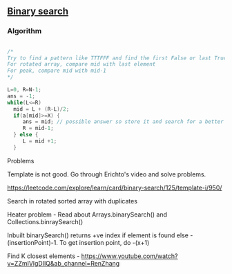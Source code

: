 ## [Binary search](https://www.youtube.com/watch?v=GU7DpgHINWQ&ab_channel=Errichto)

### Algorithm
 
 ```java
 
 /*
 Try to find a pattern like TTTFFF and find the first False or last True.
 For rotated array, compare mid with last element
 For peak, compare mid with mid-1
 */
 
 L=0, R=N-1;
 ans = -1;
 while(L<=R)
   mid = L + (R-L)/2;
   if(a[mid]>=X) {
      ans = mid; // possible answer so store it and search for a better ans
      R = mid-1;
   } else {
      L = mid +1;   
   }
 ```
Problems

Template is not good. Go through Erichto's video and solve problems.

https://leetcode.com/explore/learn/card/binary-search/125/template-i/950/

Search in rotated sorted array with duplicates 

Heater problem - Read about Arrays.binarySearch() and Collections.binraySearch()

Inbuilt binarySearch() returns +ve index if element is found else -(insertionPoint)-1. To get insertion point, do -(x+1) 

Find K closest elements - https://www.youtube.com/watch?v=ZZmIVlgDIlQ&ab_channel=RenZhang

